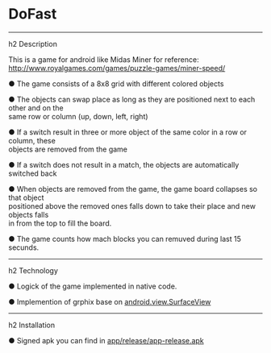 # DoFast

<hr>

h2 Description

This is a game for android  like  Midas  Miner  for  reference:  
http://www.royalgames.com/games/puzzle-­games/miner-­speed/  

●   The  game  consists  of  a  8x8  grid  with  different  colored  objects  
  
●   The  objects  can  swap  place  as  long  as  they  are  positioned  next  to  each  other  and  on  the  
same  row  or  column  (up,  down,  left,  right)  
  
●   If  a  switch  result  in  three  or  more  object  of  the  same  color  in  a  row  or  column,  these  
objects  are  removed  from  the  game  
  
●   If  a  switch  does  not  result  in  a  match,  the  objects  are  automatically  switched  back  
  
●   When  objects  are  removed  from  the  game,  the  game  board  collapses  so  that  object  
positioned  above  the  removed  ones  falls  down  to  take  their  place  and  new  objects  falls  
in  from  the  top  to  fill  the  board.  

●   The game counts how mach blocks you can remuved during last 15 secunds.

<hr>
h2 Technology

● Logick of the game implemented in native code.

● Implemention of grphix base on [android.view.SurfaceView](https://developer.android.com/reference/android/view/SurfaceView)

<hr>
h2 Installation

● Signed apk you can find in [app/release/app-release.apk](https://github.com/AndreAKM/DoFast/commit/b3a860e8fe651cfb65fccae2bf430934a5695944#diff-83f8f6ce566bd6ce67dd288b87e9f2b6)
